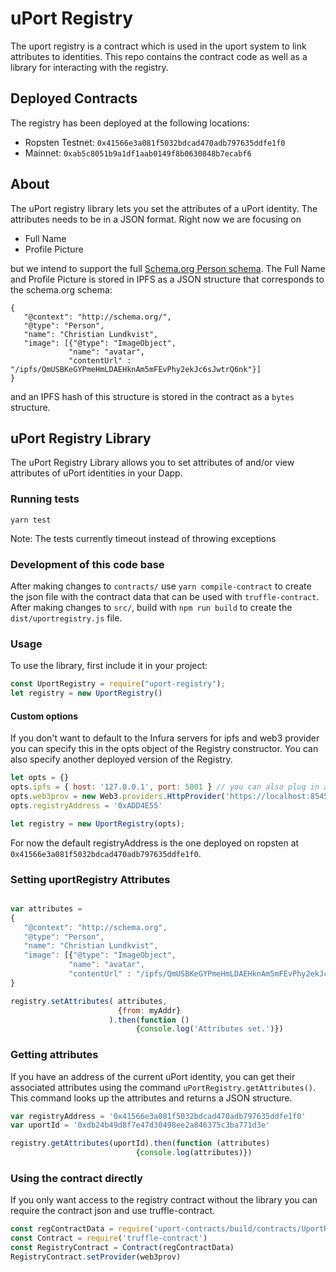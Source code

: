 # uPort Registry
The uport registry is a contract which is used in the uport system to link attributes to identities. This repo contains the contract code as well as a library for interacting with the registry.

## Deployed Contracts

The registry has been deployed at the following locations:

- Ropsten Testnet: `0x41566e3a081f5032bdcad470adb797635ddfe1f0`
- Mainnet: `0xab5c8051b9a1df1aab0149f8b0630848b7ecabf6`

## About

The uPort registry library lets you set the attributes of a uPort identity. The attributes needs to be in a JSON format. Right now we are focusing on

* Full Name
* Profile Picture

but we intend to support the full [Schema.org Person schema](http://schema.org/Person). The Full Name and Profile Picture is stored in IPFS as a JSON structure that corresponds to the schema.org schema:

```
{
   "@context": "http://schema.org/",
   "@type": "Person",
   "name": "Christian Lundkvist",
   "image": [{"@type": "ImageObject",
             "name": "avatar",
             "contentUrl" : "/ipfs/QmUSBKeGYPmeHmLDAEHknAm5mFEvPhy2ekJc6sJwtrQ6nk"}]
}
```

and an IPFS hash of this structure is stored in the contract as a `bytes` structure.

## uPort Registry Library

The uPort Registry Library allows you to set attributes of and/or view attributes of uPort identities in your Dapp. 

### Running tests

```
yarn test
```
Note: The tests currently timeout instead of throwing exceptions

### Development of this code base

After making changes to `contracts/` use `yarn compile-contract` to create the json file with the contract data that can be used with `truffle-contract`. After making changes to `src/`, build with `npm run build` to create the `dist/uportregistry.js` file.

### Usage

To use the library, first include it in your project:

```javascript
const UportRegistry = require("uport-registry");
let registry = new UportRegistry()
```

#### Custom options

If you don't want to default to the Infura servers for ipfs and web3 provider you can specify this in the opts object of the Registry constructor. You can also specify another deployed version of the Registry.
```javascript
let opts = {}
opts.ipfs = { host: '127.0.0.1', port: 5001 } // you can also plug in a working ipfs object.
opts.web3prov = new Web3.providers.HttpProvider('https://localhost:8545')
opts.registryAddress = '0xADD4E55'

let registry = new UportRegistry(opts);
```
For now the default registryAddress is the one deployed on ropsten at `0x41566e3a081f5032bdcad470adb797635ddfe1f0`.

### Setting uportRegistry Attributes

```javascript

var attributes =
{
   "@context": "http://schema.org",
   "@type": "Person",
   "name": "Christian Lundkvist",
   "image": [{"@type": "ImageObject",
             "name": "avatar",
             "contentUrl" : "/ipfs/QmUSBKeGYPmeHmLDAEHknAm5mFEvPhy2ekJc6sJwtrQ6nk"}]
}

registry.setAttributes( attributes,
                        {from: myAddr}
                      ).then(function ()
                            {console.log('Attributes set.')})
```

### Getting attributes

If you have an address of the current uPort identity, you can get their associated attributes using the command `uPortRegistry.getAttributes()`. This command looks up the attributes and returns a JSON structure.

```javascript
var registryAddress = '0x41566e3a081f5032bdcad470adb797635ddfe1f0'
var uportId = '0xdb24b49d8f7e47d30498ee2a846375c3ba771d3e'

registry.getAttributes(uportId).then(function (attributes)
                            {console.log(attributes)})
```

### Using the contract directly
If you only want access to the registry contract without the library you can require the contract json and use truffle-contract.
```javascript
const regContractData = require('uport-contracts/build/contracts/UportRegistry.json')
const Contract = require('truffle-contract')
const RegistryContract = Contract(regContractData)
RegistryContract.setProvider(web3prov)
```
